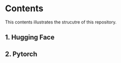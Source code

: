# Contents

This contents illustrates the strucutre of this repository.

## 1. Hugging Face


## 2. Pytorch
